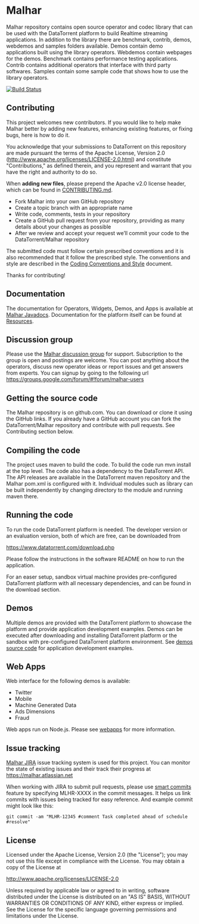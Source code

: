 Malhar
======
Malhar repository contains open source operator and codec library that can be used with the DataTorrent platform to build Realtime streaming applications. In addition to the library there are benchmark, contrib, demos, webdemos and samples folders available. Demos contain demo applications built using the library operators. Webdemos contain webpages for the demos. Benchmark contains performance testing applications. Contrib contains additional operators that interface with third party softwares. Samples contain some sample code that shows how to use the library operators.

[![Build Status](https://travis-ci.org/DataTorrent/Malhar.png?branch=master)](https://travis-ci.org/DataTorrent/Malhar)

Contributing
------------

This project welcomes new contributors.  If you would like to help make Malhar better by adding new features, enhancing existing features, or fixing bugs, here is how to do it.

You acknowledge that your submissions to DataTorrent on this repository are made pursuant the terms of the Apache License, Version 2.0 (http://www.apache.org/licenses/LICENSE-2.0.html) and constitute "Contributions," as defined therein, and you represent and warrant that you have the right and authority to do so.

When **adding new files**, please prepend the Apache v2.0 license header, which can be found in [CONTRIBUTING.md](CONTRIBUTING.md).

  * Fork Malhar into your own GitHub repository
  * Create a topic branch with an appropriate name
  * Write code, comments, tests in your repository
  * Create a GitHub pull request from your repository, providing as many details about your changes as possible
  * After we review and accept your request we’ll commit your code to the DataTorrent/Malhar repository

The submitted code must follow certain prescribed conventions and it is also recommended that it follow the prescribed style. The conventions and style are described in the [Coding Conventions and Style](docs/CodingConventionsAndStyle.md) document.

Thanks for contributing!


Documentation
-------------

The documentation for Operators, Widgets, Demos, and Apps is available at [Malhar Javadocs](https://datatorrent.com/docs/apidocs/). Documentation
for the platform itself can be found at [Resources](https://datatorrent.com/resources.php).

Discussion group
--------------------

Please use the [Malhar discussion group](http://groups.google.com/group/malhar-users) for support. Subscription to the group is open and postings are welcome. You can post anything about the operators, discuss new operator ideas or report issues and get answers from experts. You can signup by going to the following url https://groups.google.com/forum/#!forum/malhar-users


Getting the source code
------------------------

The Malhar repository is on github.com. You can download or clone it using the GitHub links.  If you already have a GitHub account you can fork the DataTorrent/Malhar repository and contribute with pull requests.  See Contributing section below.


Compiling the code
----------------------

The project uses maven to build the code. To build the code run mvn install at the top level. The code also has a dependency to the DataTorrent API. The API releases are available in the DataTorrent maven repository and the Malhar pom.xml is configured with it. Individual modules such as library can be built independently by changing directory to the module and running maven there.

Running the code
-------------------

To run the code DataTorrent platform is needed. The developer version or an evaluation version, both of which are free, can be downloaded from 

https://www.datatorrent.com/download.php

Please follow the instructions in the software README on how to run the application.  

For an easer setup, sandbox virtual machine provides pre-configured DataTorrent platform with all necessary dependencies, and can be found in the download section.


Demos
-------------------

Multiple demos are provided with the DataTorrent platform to showcase the platform and provide application development examples.  Demos can be executed after downloading and installing DataTorrent platform or the sandbox with pre-configured DataTorrent platform environment.  See [demos source code](https://github.com/DataTorrent/Malhar/tree/master/demos/src/main/java/com/datatorrent/demos) for application development examples.

Web Apps
-------------------

Web interface for the following demos is available:
- Twitter
- Mobile
- Machine Generated Data
- Ads Dimensions
- Fraud

Web apps run on Node.js. Please see [webapps](https://github.com/DataTorrent/Malhar/tree/master/webapps) for more information.

Issue tracking
--------------------

[Malhar JIRA](https://malhar.atlassian.net) issue tracking system is used for this project. You can monitor the state of existing issues and their track their progress at https://malhar.atlassian.net

When working with JIRA to submit pull requests, please use [smart commits](https://confluence.atlassian.com/display/AOD/Processing+JIRA+issues+with+commit+messages) feature by specifying MLHR-XXXX in the commit messages.  It helps us link commits with issues being tracked for easy reference.  And example commit might look like this:

    git commit -am "MLHR-12345 #comment Task completed ahead of schedule #resolve"



License
--------------------

Licensed under the Apache License, Version 2.0 (the "License"); you may not use this file except in compliance with the License. You may obtain a copy of the License at

http://www.apache.org/licenses/LICENSE-2.0

Unless required by applicable law or agreed to in writing, software distributed under the License is distributed on an "AS IS" BASIS, WITHOUT WARRANTIES OR CONDITIONS OF ANY KIND, either express or implied. See the License for the specific language governing permissions and limitations under the License.
